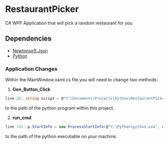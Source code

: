 # RestaurantPicker
C# WPF Application that will pick a random restaurant for you

## Dependencies
- [Newtonsoft.Json](https://www.newtonsoft.com/json)
- [Python](https://www.python.org/downloads/)

### Application Changes
Within the MainWindow.xaml.cs file you will need to change two methods:
1. **Gen_Button_Click**
```C# 
line 26: string script = @"Y:\Documents\Projects\Python\RestaurantPicker\Restaurant_Picker.py";
```
to the path of the python program within this project.

2. **run_cmd**
```C#
line 142: p.StartInfo = new ProcessStartInfo(@"Y:\Python\python.exe", args)
```
to the path of the python executable on your machine.
